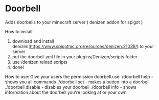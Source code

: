# Doorbell
Adds doorbells to your minecraft server ( denizen addon for spigot )


How to install:
1. download and install denizen(https://www.spigotmc.org/resources/denizen.21039/) to your server
2. put the doorbell.yml file in your plugins/Denizen/scripts folder
3. use /denizen reload scripts
4. done!

How to use:
Give your users the permission doorbell.use
./doorbell help - shows you all commands
./doorbell set - makes a button into a doorbell
./doorbell disable - disables your doorbell
./doorbell info - shows information about the doorbell you're looking at or your own
